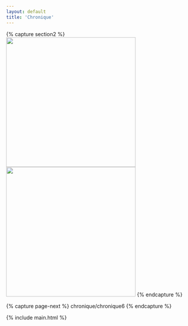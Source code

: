 ```yaml
---
layout: default
title: 'Chronique'
---
```



{% capture section2 %}
<img src="{{ site.github.url }}/assets/img/projects/chronique/P1013976.jpg"
    width="350" alt=""/>
<img src="{{ site.github.url }}/assets/img/projects/chronique/image (1).png"
    width="350" alt=""/>
{% endcapture %}

{% capture page-next %}
chronique/chronique6
{% endcapture %}



{% include main.html %}